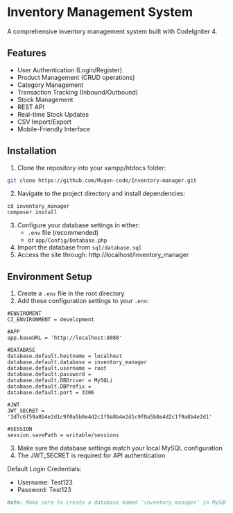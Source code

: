 # Inventory Management System

A comprehensive inventory management system built with CodeIgniter 4.

## Features

- User Authentication (Login/Register)
- Product Management (CRUD operations)
- Category Management
- Transaction Tracking (Inbound/Outbound)
- Stock Management
- REST API
- Real-time Stock Updates
- CSV Import/Export
- Mobile-Friendly Interface

## Installation

1. Clone the repository into your xampp/htdocs folder:
```bash
git clone https://github.com/Mugen-code/Inventory-manager.git
```
2. Navigate to the project directory and install dependencies:
```
cd inventory_manager
composer install
```
3. Configure your database settings in either:
   - `.env` file (recommended)
   - or `app/Config/Database.php`
4. Import the database from `sql/database.sql`
5. Access the site through: http://localhost/inventory_manager

## Environment Setup

1. Create a `.env` file in the root directory
2. Add these configuration settings to your `.env`:
```
#ENVIROMENT
CI_ENVIRONMENT = development

#APP
app.baseURL = 'http://localhost:8080'

#DATABASE
database.default.hostname = localhost
database.default.database = inventory_manager
database.default.username = root
database.default.password =
database.default.DBDriver = MySQLi
database.default.DBPrefix =
database.default.port = 3306

#JWT
JWT_SECRET = '3d7c6f59a8b4e2d1c9f0a5b8e4d2c1f9a8b4e2d1c9f0a5b8e4d2c1f9a8b4e2d1'

#SESSION
session.savePath = writable/sessions
```
3. Make sure the database settings match your local MySQL configuration
4. The JWT_SECRET is required for API authentication
   
Default Login Credentials:
- Username: Test123
- Password: Test123
```markdown
Note: Make sure to create a database named 'inventory_manager' in MySQL before importing the SQL file.
